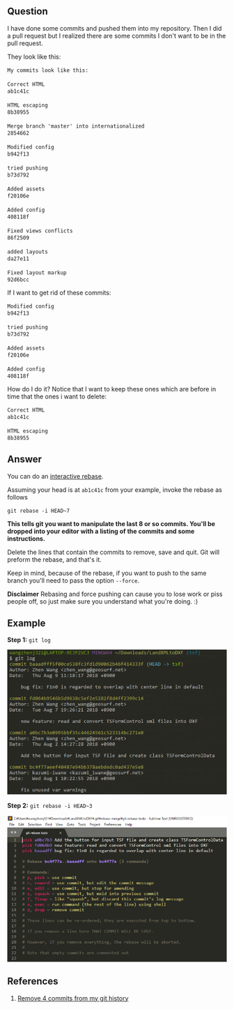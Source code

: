 ## Question
I have done some commits and pushed them into my repository. Then I did a pull request but I realized there are some commits I don't want to be in the pull request.

They look like this:
```
My commits look like this:

Correct HTML    
ab1c41c 

HTML escaping   
8b38955 

Merge branch 'master' into internationalized    
2854662

Modified config 
b942f13 

tried pushing   
b73d792 

Added assets    
f20106e 

Added config    
408118f 

Fixed views conflicts   
86f2509 

added layouts   
da27e11 

Fixed layout markup
92d6bcc 
```
If I want to get rid of these commits:
```
Modified config 
b942f13 

tried pushing   
b73d792 

Added assets    
f20106e 

Added config    
408118f 
```
How do I do it? Notice that I want to keep these ones which are before in time that the ones i want to delete:
```
Correct HTML    
ab1c41c 

HTML escaping   
8b38955
```

## Answer
You can do an [interactive rebase](https://git-scm.com/book/en/v2/Git-Tools-Rewriting-History).

Assuming your head is at `ab1c41c` from your example, invoke the rebase as follows
```
git rebase -i HEAD~7
```
**This tells git you want to manipulate the last 8 or so commits. You'll be dropped into your editor with a listing of the commits and some instructions.**

Delete the lines that contain the commits to remove, save and quit. Git will preform the rebase, and that's it.

Keep in mind, because of the rebase, if you want to push to the same branch you'll need to pass the option `--force`.

**Disclaimer** Rebasing and force pushing can cause you to lose work or piss people off, so just make sure you understand what you're doing. :)

## Example

**Step 1:** `git log`

![](../img/git-rebase--i/git-log.png?raw=true)

**Step 2:** `git rebase -i HEAD~3`

![](../img/git-rebase--i/git-rebase-i.png?raw=true)

## References
1. [Remove 4 commits from my git history](https://stackoverflow.com/questions/11113322/remove-4-commits-from-my-git-history)
